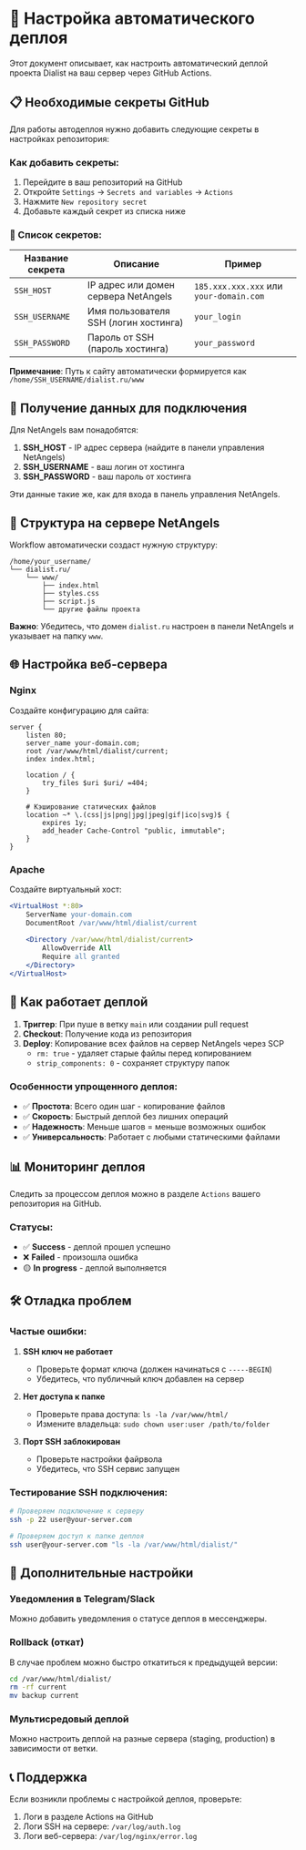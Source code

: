 # 🚀 Настройка автоматического деплоя

Этот документ описывает, как настроить автоматический деплой проекта Dialist на ваш сервер через GitHub Actions.

## 📋 Необходимые секреты GitHub

Для работы автодеплоя нужно добавить следующие секреты в настройках репозитория:

### Как добавить секреты:
1. Перейдите в ваш репозиторий на GitHub
2. Откройте `Settings` → `Secrets and variables` → `Actions`
3. Нажмите `New repository secret`
4. Добавьте каждый секрет из списка ниже

### 🔐 Список секретов:

| Название секрета | Описание | Пример |
|------------------|----------|---------|
| `SSH_HOST` | IP адрес или домен сервера NetAngels | `185.xxx.xxx.xxx` или `your-domain.com` |
| `SSH_USERNAME` | Имя пользователя SSH (логин хостинга) | `your_login` |
| `SSH_PASSWORD` | Пароль от SSH (пароль хостинга) | `your_password` |

**Примечание**: Путь к сайту автоматически формируется как `/home/SSH_USERNAME/dialist.ru/www`

## 🔑 Получение данных для подключения

Для NetAngels вам понадобятся:

1. **SSH_HOST** - IP адрес сервера (найдите в панели управления NetAngels)
2. **SSH_USERNAME** - ваш логин от хостинга
3. **SSH_PASSWORD** - ваш пароль от хостинга

Эти данные такие же, как для входа в панель управления NetAngels.

## 📁 Структура на сервере NetAngels

Workflow автоматически создаст нужную структуру:

```
/home/your_username/
└── dialist.ru/
    └── www/
        ├── index.html
        ├── styles.css
        ├── script.js
        └── другие файлы проекта
```

**Важно**: Убедитесь, что домен `dialist.ru` настроен в панели NetAngels и указывает на папку `www`.

## 🌐 Настройка веб-сервера

### Nginx
Создайте конфигурацию для сайта:

```nginx
server {
    listen 80;
    server_name your-domain.com;
    root /var/www/html/dialist/current;
    index index.html;

    location / {
        try_files $uri $uri/ =404;
    }

    # Кэширование статических файлов
    location ~* \.(css|js|png|jpg|jpeg|gif|ico|svg)$ {
        expires 1y;
        add_header Cache-Control "public, immutable";
    }
}
```

### Apache
Создайте виртуальный хост:

```apache
<VirtualHost *:80>
    ServerName your-domain.com
    DocumentRoot /var/www/html/dialist/current
    
    <Directory /var/www/html/dialist/current>
        AllowOverride All
        Require all granted
    </Directory>
</VirtualHost>
```

## 🔄 Как работает деплой

1. **Триггер**: При пуше в ветку `main` или создании pull request
2. **Checkout**: Получение кода из репозитория
3. **Deploy**: Копирование всех файлов на сервер NetAngels через SCP
   - `rm: true` - удаляет старые файлы перед копированием
   - `strip_components: 0` - сохраняет структуру папок

### Особенности упрощенного деплоя:
- ✅ **Простота**: Всего один шаг - копирование файлов
- ✅ **Скорость**: Быстрый деплой без лишних операций  
- ✅ **Надежность**: Меньше шагов = меньше возможных ошибок
- ✅ **Универсальность**: Работает с любыми статическими файлами

## 📊 Мониторинг деплоя

Следить за процессом деплоя можно в разделе `Actions` вашего репозитория на GitHub.

### Статусы:
- ✅ **Success** - деплой прошел успешно
- ❌ **Failed** - произошла ошибка
- 🟡 **In progress** - деплой выполняется

## 🛠️ Отладка проблем

### Частые ошибки:

1. **SSH ключ не работает**
   - Проверьте формат ключа (должен начинаться с `-----BEGIN`)
   - Убедитесь, что публичный ключ добавлен на сервер

2. **Нет доступа к папке**
   - Проверьте права доступа: `ls -la /var/www/html/`
   - Измените владельца: `sudo chown user:user /path/to/folder`

3. **Порт SSH заблокирован**
   - Проверьте настройки файрвола
   - Убедитесь, что SSH сервис запущен

### Тестирование SSH подключения:

```bash
# Проверяем подключение к серверу
ssh -p 22 user@your-server.com

# Проверяем доступ к папке деплоя
ssh user@your-server.com "ls -la /var/www/html/dialist/"
```

## 🔧 Дополнительные настройки

### Уведомления в Telegram/Slack
Можно добавить уведомления о статусе деплоя в мессенджеры.

### Rollback (откат)
В случае проблем можно быстро откатиться к предыдущей версии:

```bash
cd /var/www/html/dialist/
rm -rf current
mv backup current
```

### Мультисредовый деплой
Можно настроить деплой на разные сервера (staging, production) в зависимости от ветки.

## 📞 Поддержка

Если возникли проблемы с настройкой деплоя, проверьте:
1. Логи в разделе Actions на GitHub
2. Логи SSH на сервере: `/var/log/auth.log`
3. Логи веб-сервера: `/var/log/nginx/error.log`
